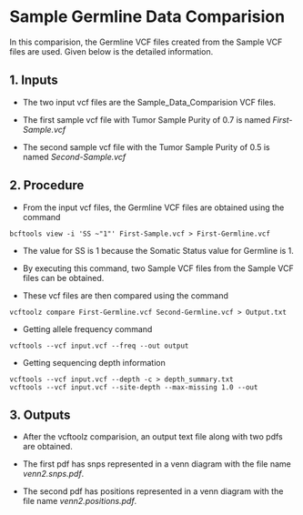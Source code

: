 # Sample Germline Data Comparision

In this comparision, the Germline VCF files created from the Sample VCF files are used. Given below is the detailed information.

## 1. Inputs

* The two input vcf files are the Sample_Data_Comparision VCF files.

* The first sample vcf file with Tumor Sample Purity of 0.7 is named *First-Sample.vcf*

* The second sample vcf file with the Tumor Sample Purity of 0.5 is named *Second-Sample.vcf*

## 2. Procedure

* From the input vcf files, the Germline VCF files are obtained using the command

```
bcftools view -i 'SS ~"1"' First-Sample.vcf > First-Germline.vcf
```

* The value for SS is 1 because the Somatic Status value for Germline is 1.

* By executing this command, two Sample VCF files from the Sample VCF files can be obtained.

* These vcf files are then compared using the command

```
vcftoolz compare First-Germline.vcf Second-Germline.vcf > Output.txt
```

* Getting allele frequency command

```
vcftools --vcf input.vcf --freq --out output
```

* Getting sequencing depth information

```
vcftools --vcf input.vcf --depth -c > depth_summary.txt
vcftools --vcf input.vcf --site-depth --max-missing 1.0 --out
```

## 3. Outputs

* After the vcftoolz comparision, an output text file along with two pdfs are obtained.

* The first pdf has snps represented in a venn diagram with the file name *venn2.snps.pdf*.

* The second pdf has positions represented in a venn diagram with the file name *venn2.positions.pdf*.
